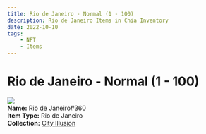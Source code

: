 ```yaml
---
title: Rio de Janeiro - Normal (1 - 100)
description: Rio de Janeiro Items in Chia Inventory
date: 2022-10-10
tags:
    - NFT
    - Items
---
```


# Rio de Janeiro - Normal (1 - 100)
<div class="item_thumbnail">
<img loading="lazy" src="https://aydkdj5deqzhk4doied4oypqmwwftpgl6qectfhqmbawxj4bkgha.arweave.net/Bgahp6MkMnVwbkEHx2HwZaxZvMv0CCmU8GBBa6eBUY4"><br/>
<div><strong>Name:</strong> Rio de Janeiro#360</div>
<div><strong>Item Type:</strong> Rio de Janeiro</div>
<div><strong>Collection:</strong> <a href="https://www.spacescan.io/xch/nft/collection/col1lend2dcn558km4wcwta4xnkfv3xpcmlp9kyt0m909emvfxechlyqdl5ndg">City Illusion</a></div>
</div>

